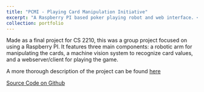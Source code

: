 ```yaml
---
title: "PCMI - Playing Card Manipulation Initiative"
excerpt: "A Raspberry PI based poker playing robot and web interface. <br/><img src='/images/pcmi_logo.png'>"
collection: portfolio
---
```


Made as a final project for CS 2210, this was a group project focused on using a Raspberry PI. It features three main components: a robotic arm for manipulating the cards, a machine vision system to recognize card values, and a webserver/client for playing the game.

A more thorough description of the project can be found [here](/files/PCMI_FinalReport.pdf)

[Source Code on Github](https://github.com/Vacuous-Inc/PCMI)
